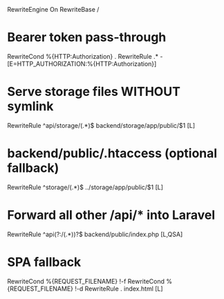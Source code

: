<IfModule mod_rewrite.c>
  RewriteEngine On
  RewriteBase /

  # Bearer token pass-through
  RewriteCond %{HTTP:Authorization} .
  RewriteRule .* - [E=HTTP_AUTHORIZATION:%{HTTP:Authorization}]

  # Serve storage files WITHOUT symlink 
  RewriteRule ^api/storage/(.*)$ backend/storage/app/public/$1 [L]
  
  # backend/public/.htaccess (optional fallback)
  RewriteRule ^storage/(.*)$ ../storage/app/public/$1 [L]


  # Forward all other /api/* into Laravel 
  RewriteRule ^api(?:/(.*))?$ backend/public/index.php [L,QSA]

  # SPA fallback 
   RewriteCond %{REQUEST_FILENAME} !-f
   RewriteCond %{REQUEST_FILENAME} !-d
   RewriteRule . index.html [L]
</IfModule>
